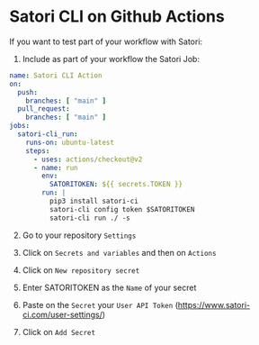 # Satori CLI on Github Actions

If you want to test part of your workflow with Satori:

1) Include as part of your workflow the Satori Job:
```yml
name: Satori CLI Action
on:
  push:
    branches: [ "main" ]
  pull_request:
    branches: [ "main" ]
jobs:
  satori-cli_run:
    runs-on: ubuntu-latest
    steps:
      - uses: actions/checkout@v2
      - name: run
        env:
          SATORITOKEN: ${{ secrets.TOKEN }}
        run: |
          pip3 install satori-ci
          satori-cli config token $SATORITOKEN
          satori-cli run ./ -s
```

2) Go to your repository `Settings`

3) Click on `Secrets and variables` and then on `Actions`

4) Click on `New repository secret`

5) Enter SATORITOKEN as the `Name` of your secret

6) Paste on the `Secret` your `User API Token` (https://www.satori-ci.com/user-settings/)

7) Click on `Add Secret`

